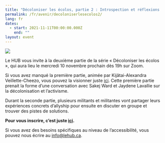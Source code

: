 ```yaml
---
title: "Décoloniser les écolos, partie 2 : Introspection et réflexions collectives"
permalink: /fr/avenir/decoloniserlesecolos2/
lang: fr
dates:
  - start: 2021-11-11T00:00:00.000Z
    end: ""
layout: event
---
```

![](/media/formation_de_colonisation2-site_internet.png)

Le HUB vous invite à la deuxième partie de la série « Décoloniser les écolos », qui aura lieu le mercredi 10 novembre prochain dès 19h sur Zoom.

Si vous avez manqué la première partie, animée par Kijâtai-Alexandra Veillette-Cheezo, vous pouvez la visionner juste [ici](https://youtu.be/iuHapKtEQRI). Cette première partie prenait la forme d’une conversation avec Sakej Ward et Jaydene Lavallie sur la décolonisation et l’activisme.

Durant la seconde partie, plusieurs militants et militantes vont partager leurs expériences concrets d’allyship pour ensuite en discuter en groupe et trouver des pistes de solutions.

**Pour vous inscrire, c’est juste [ici](https://us02web.zoom.us/meeting/register/tZMuf-qqqj8rEtN8V2uALxZYbAQa3HhJI6zL).**

Si vous avez des besoins spécifiques au niveau de l’accessibilité, vous pouvez nous écrire au info@lehub.ca.